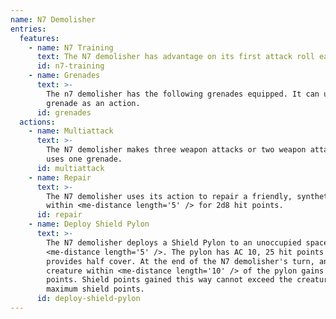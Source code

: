 ```yaml
---
name: N7 Demolisher
entries:
  features:
    - name: N7 Training
      text: The N7 demolisher has advantage on its first attack roll each turn.
      id: n7-training
    - name: Grenades
      text: >-
        The n7 demolisher has the following grenades equipped. It can use a
        grenade as an action.
      id: grenades
  actions:
    - name: Multiattack
      text: >-
        The N7 demolisher makes three weapon attacks or two weapon attacks and
        uses one grenade.
      id: multiattack
    - name: Repair
      text: >-
        The N7 demolisher uses its action to repair a friendly, synthetic target
        within <me-distance length='5' /> for 2d8 hit points.
      id: repair
    - name: Deploy Shield Pylon
      text: >-
        The N7 demolisher deploys a Shield Pylon to an unoccupied space within
        <me-distance length='5' />. The pylon has AC 10, 25 hit points and
        provides half cover. At the end of the N7 demolisher's turn, any fiendly
        creature within <me-distance length='10' /> of the pylon gains 2 shield
        points. Shield points gained this way cannot exceed the creatures
        maximum shield points.
      id: deploy-shield-pylon
---
```

